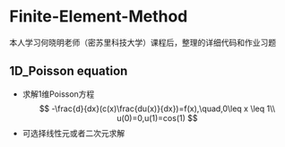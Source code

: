 # Finite-Element-Method
本人学习何晓明老师（密苏里科技大学）课程后，整理的详细代码和作业习题
## 1D_Poisson equation
* 求解1维Poisson方程
  $$
  -\frac{d}{dx}(c(x)\frac{du(x)}{dx})=f(x),\quad,0\leq x \leq 1\\
  u(0)=0,u(1)=cos(1)
  $$
* 可选择线性元或者二次元求解
